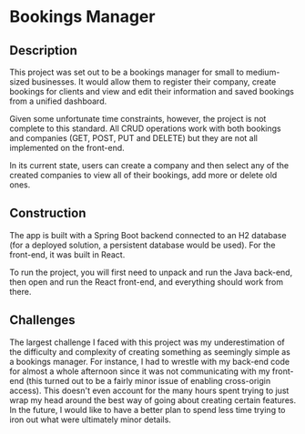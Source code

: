 # Bookings Manager

## Description
This project was set out to be a bookings manager for small to medium-sized businesses. It would allow them to register their company, create bookings for clients and view and edit their information and saved bookings from a unified dashboard.

Given some unfortunate time constraints, however, the project is not complete to this standard. All CRUD operations work with both bookings and companies (GET, POST, PUT and DELETE) but they are not all implemented on the front-end.

In its current state, users can create a company and then select any of the created companies to view all of their bookings, add more or delete old ones.

## Construction
The app is built with a Spring Boot backend connected to an H2 database (for a deployed solution, a persistent database would be used). For the front-end, it was built in React.

To run the project, you will first need to unpack and run the Java back-end, then open and run the React front-end, and everything should work from there.

## Challenges
The largest challenge I faced with this project was my underestimation of the difficulty and complexity of creating something as seemingly simple as a bookings manager. For instance, I had to wrestle with my back-end code for almost a whole afternoon since it was not communicating with my front-end (this turned out to be a fairly minor issue of enabling cross-origin access). This doesn't even account for the many hours spent trying to just wrap my head around the best way of going about creating certain features.
In the future, I would like to have a better plan to spend less time trying to iron out what were ultimately minor details.
